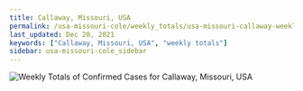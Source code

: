 ```yaml
---
title: Callaway, Missouri, USA
permalink: /usa-missouri-cole/weekly_totals/usa-missouri-callaway-weekly_totals.html
last_updated: Dec 20, 2021
keywords: ["Callaway, Missouri, USA", "weekly totals"]
sidebar: usa-missouri-cole_sidebar
---
```


![Weekly Totals of Confirmed Cases for Callaway, Missouri, USA](/covid_tracker/images/graphs/usa-missouri-callaway-weekly_totals_graph.png)

